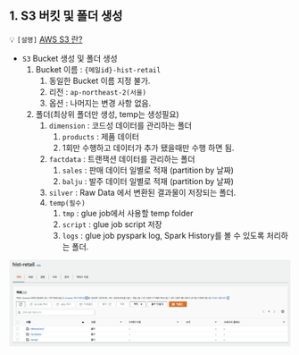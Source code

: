 ## 1. S3 버킷 및 폴더 생성


💡 `[설명]`
[AWS S3 란?](https://www.notion.so/AWS-S3-8c5afd0c5df64f589009b10de7df1c52?pvs=21)

- `S3` Bucket 생성 및 폴더 생성
    1. Bucket 이름 : `{메일id}-hist-retail`
        1. 동일한 Bucket 이름 지정 불가.
        2. 리전 : `ap-northeast-2(서울)`
        3. 옵션 : 나머지는 변경 사항 없음.
    2. 폴더(최상위 폴더만 생성, temp는 생성필요)
        1. `dimension` : 코드성 데이터를 관리하는 폴더
            1. `products` : 제품 데이터 
            2. 1회만 수행하고 데이터가 추가 됐을때만 수행 하면 됨.
        2. `factdata` : 트랜잭션 데이터를 관리하는 폴더
            1. `sales` : 판매 데이터 일별로 적재 (partition by 날짜)
            2. `balju` : 발주 데이터 일별로 적재 (partition by 날짜)
        3. `silver` : Raw Data 에서 변환된 결과물이 저장되는 폴더.
        4. `temp(필수)`
            1. `tmp` : glue job에서 사용할 temp folder
            2. `script` : glue job script 저장
            3. `logs` : glue job pyspark log, Spark History를 볼 수 있도록 처리하는 폴더.

![Untitled](../img/Untitled%201.png)